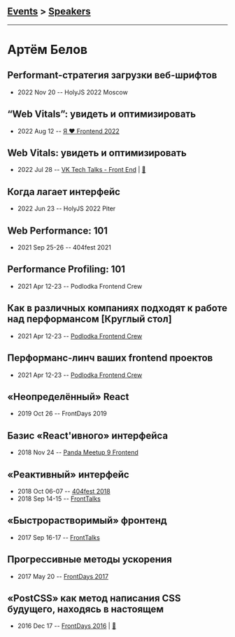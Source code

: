## [Events](../README.md) > [Speakers](../speakers.md)
---

# Артём Белов

## Performant-стратегия загрузки веб-шрифтов
- 2022 Nov 20 -- HolyJS 2022 Moscow    
## “Web Vitals”: увидеть и оптимизировать
- 2022 Aug 12 -- [Я ❤ Frontend 2022](https://www.youtube.com/watch?v=z3O8qYmPd58&t=25503s)    
## Web Vitals: увидеть и оптимизировать
- 2022 Jul 28 -- [VK Tech Talks - Front End](https://vk.com/video-147415323_456239796)  | [:notebook:](https://vk.com/doc41795800_642760980)  
## Когда лагает интерфейс
- 2022 Jun 23 -- HolyJS 2022 Piter    
## Web Performance: 101
- 2021 Sep 25-26 -- 404fest 2021    
## Performance Profiling: 101
- 2021 Apr 12-23 -- Podlodka Frontend Crew    
## Как в различных компаниях подходят к работе над перформансом [Круглый стол]
- 2021 Apr 12-23 -- [Podlodka Frontend Crew](https://www.youtube.com/watch?v=sP6nD7_7hL8)    
## Перформанс-линч ваших frontend проектов
- 2021 Apr 12-23 -- [Podlodka Frontend Crew](https://www.youtube.com/watch?v=PpJALQFQfbw)    
## «Неопределённый» React
- 2019 Oct 26 -- FrontDays 2019    
## Базис «React&#39;ивного» интерфейса
- 2018 Nov 24 -- [Panda Meetup 9 Frontend](https://www.youtube.com/watch?v=gbmjVxb3qqo)    
## «Реактивный» интерфейс
- 2018 Oct 06-07 -- [404fest 2018](https://www.youtube.com/watch?v=z5sfHHr-EiY)    
- 2018 Sep 14-15 -- [FrontTalks](https://events.yandex.ru/lib/talks/6241/)    
## «Быстрорастворимый» фронтенд
- 2017 Sep 16-17 -- [FrontTalks](https://events.yandex.ru/lib/talks/4866/)    
## Прогрессивные методы ускорения
- 2017 May 20 -- [FrontDays 2017](https://youtu.be/q2jrUxqkQcE)    
## «PostCSS» как метод написания CSS будущего, находясь в настоящем
- 2016 Dec 17 -- [FrontDays 2016](https://www.youtube.com/watch?v=GHHp_z9D9T4)  | [:notebook:](http://artbelov-postcss.surge.sh/)  
